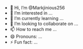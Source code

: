 - 👋 Hi, I’m @Markjinious256
- 👀 I’m interested in ...
- 🌱 I’m currently learning ...
- 💞️ I’m looking to collaborate on ...
- 📫 How to reach me ...
- 😄 Pronouns: ...
- ⚡ Fun fact: ...

<!---
Markjinious256/Markjinious256 is a ✨ special ✨ repository because its `README.md` (this file) appears on your GitHub profile.
You can click the Preview link to take a look at your changes.
--->
